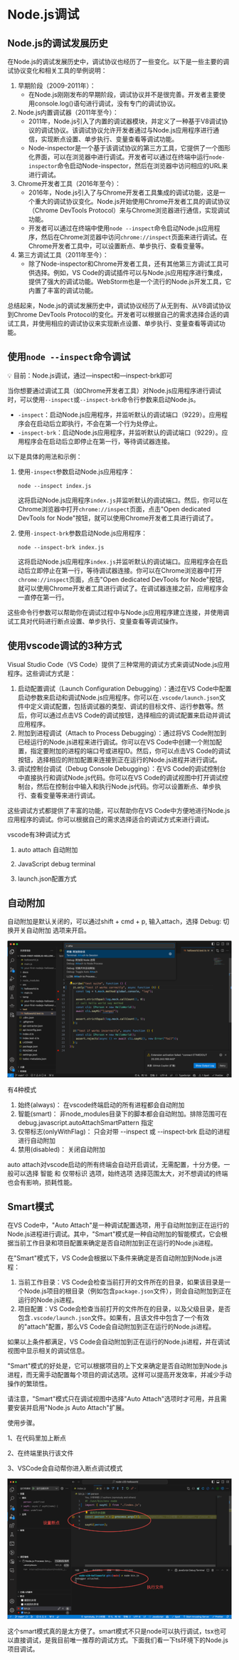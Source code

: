 # Node.js调试

## Node.js的调试发展历史

在Node.js的调试发展历史中，调试协议也经历了一些变化。以下是一些主要的调试协议变化和相关工具的举例说明：

1. 早期阶段（2009-2011年）：
    - 在Node.js刚刚发布的早期阶段，调试协议并不是很完善。开发者主要使用console.log()语句进行调试，没有专门的调试协议。
2. Node.js内置调试器（2011年至今）：
    - 2011年，Node.js引入了内置的调试器模块，并定义了一种基于V8调试协议的调试协议。该调试协议允许开发者通过与Node.js应用程序进行通信，实现断点设置、单步执行、变量查看等调试功能。
    - Node-inspector是一个基于该调试协议的第三方工具，它提供了一个图形化界面，可以在浏览器中进行调试。开发者可以通过在终端中运行`node-inspector`命令启动Node-inspector，然后在浏览器中访问相应的URL来进行调试。
3. Chrome开发者工具（2016年至今）：
    - 2016年，Node.js引入了与Chrome开发者工具集成的调试功能，这是一个重大的调试协议变化。Node.js开始使用Chrome开发者工具的调试协议（Chrome DevTools Protocol）来与Chrome浏览器进行通信，实现调试功能。
    - 开发者可以通过在终端中使用`node --inspect`命令启动Node.js应用程序，然后在Chrome浏览器中访问`chrome://inspect`页面来进行调试。在Chrome开发者工具中，可以设置断点、单步执行、查看变量等。
4. 第三方调试工具（2011年至今）：
    - 除了Node-inspector和Chrome开发者工具，还有其他第三方调试工具可供选择。例如，VS Code的调试插件可以与Node.js应用程序进行集成，提供了强大的调试功能。WebStorm也是一个流行的Node.js开发工具，它内置了丰富的调试功能。

总结起来，Node.js的调试发展历史中，调试协议经历了从无到有、从V8调试协议到Chrome DevTools Protocol的变化。开发者可以根据自己的需求选择合适的调试工具，并使用相应的调试协议来实现断点设置、单步执行、变量查看等调试功能。

## 使用`node --inspect`命令调试

<aside>
💡 目前：Node.js调试，通过—inspect和—inspect-brk即可

</aside>

当你想要通过调试工具（如Chrome开发者工具）对Node.js应用程序进行调试时，可以使用`--inspect`或`--inspect-brk`命令行参数来启动Node.js。

- `-inspect`：启动Node.js应用程序，并监听默认的调试端口（9229）。应用程序会在启动后立即执行，不会在第一个行为处停止。
- `-inspect-brk`：启动Node.js应用程序，并监听默认的调试端口（9229）。应用程序会在启动后立即停止在第一行，等待调试器连接。

以下是具体的用法和示例：

1. 使用`-inspect`参数启动Node.js应用程序：

    ```
    node --inspect index.js

    ```

    这将启动Node.js应用程序`index.js`并监听默认的调试端口。然后，你可以在Chrome浏览器中打开`chrome://inspect`页面，点击"Open dedicated DevTools for Node"按钮，就可以使用Chrome开发者工具进行调试了。

2. 使用`-inspect-brk`参数启动Node.js应用程序：

    ```
    node --inspect-brk index.js

    ```

    这将启动Node.js应用程序`index.js`并监听默认的调试端口。应用程序会在启动后立即停止在第一行，等待调试器连接。你可以在Chrome浏览器中打开`chrome://inspect`页面，点击"Open dedicated DevTools for Node"按钮，就可以使用Chrome开发者工具进行调试了。在调试器连接之前，应用程序会一直停在第一行。


这些命令行参数可以帮助你在调试过程中与Node.js应用程序建立连接，并使用调试工具对代码进行断点设置、单步执行、变量查看等调试操作。

## 使用vscode调试的3种方式

Visual Studio Code（VS Code）提供了三种常用的调试方式来调试Node.js应用程序。这些调试方式是：

1. 启动配置调试（Launch Configuration Debugging）：通过在VS Code中配置启动参数来启动和调试Node.js应用程序。你可以在`.vscode/launch.json`文件中定义调试配置，包括调试器的类型、调试的目标文件、运行参数等。然后，你可以通过点击VS Code的调试按钮，选择相应的调试配置来启动并调试应用程序。
2. 附加到进程调试（Attach to Process Debugging）：通过将VS Code附加到已经运行的Node.js进程来进行调试。你可以在VS Code中创建一个附加配置，指定要附加的进程的端口号或进程ID。然后，你可以点击VS Code的调试按钮，选择相应的附加配置来连接到正在运行的Node.js进程并进行调试。
3. 调试控制台调试（Debug Console Debugging）：在VS Code的调试控制台中直接执行和调试Node.js代码。你可以在VS Code的调试视图中打开调试控制台，然后在控制台中输入和执行Node.js代码。你可以设置断点、单步执行、查看变量等来进行调试。

这些调试方式都提供了丰富的功能，可以帮助你在VS Code中方便地进行Node.js应用程序的调试。你可以根据自己的需求选择适合的调试方式来进行调试。

vscode有3种调试方式

1. auto attach 自动附加

2. JavaScript debug terminal

3. launch.json配置方式

## **自动附加**

自动附加是默认关闭的，可以通过shift + cmd + p, 输入attach，选择 Debug: 切换开关自动附加 选项来开启。

![Untitled](img/Untitled%202.png)

有4种模式

1. 始终(always)： 在vscode终端启动的所有进程都会自动附加
2. 智能(smart)： 非node_modules目录下的脚本都会自动附加。排除范围可在 debug.javascript.autoAttachSmartPattern 指定
3. 仅带标志(onlyWithFlag)： 只会对带 --inspect 或 --inspect-brk 启动的进程进行自动附加
4. 禁用(disabled)： 关闭自动附加

auto attach对vscode启动的所有终端会自动开启调试，无需配置，十分方便。一般可以选择 智能 和 仅带标识 选项，始终选项 选择范围太大，对不想调试的终端也会有影响，损耗性能。

## Smart模式

在VS Code中，"Auto Attach"是一种调试配置选项，用于自动附加到正在运行的Node.js进程进行调试。其中，"Smart"模式是一种自动附加的智能模式，它会根据当前工作目录和项目配置来确定是否自动附加到正在运行的Node.js进程。

在"Smart"模式下，VS Code会根据以下条件来确定是否自动附加到Node.js进程：

1. 当前工作目录：VS Code会检查当前打开的文件所在的目录，如果该目录是一个Node.js项目的根目录（例如包含`package.json`文件），则会自动附加到正在运行的Node.js进程。
2. 项目配置：VS Code会检查当前打开的文件所在的目录，以及父级目录，是否包含`.vscode/launch.json`文件。如果有，且该文件中包含了一个有效的"attach"配置，那么VS Code会自动附加到正在运行的Node.js进程。

如果以上条件都满足，VS Code会自动附加到正在运行的Node.js进程，并在调试视图中显示相关的调试信息。

"Smart"模式的好处是，它可以根据项目的上下文来确定是否自动附加到Node.js进程，而无需手动配置每个项目的调试选项。这样可以提高开发效率，并减少手动操作的繁琐性。

请注意，"Smart"模式只在调试视图中选择"Auto Attach"选项时才可用，并且需要安装并启用"Node.js Auto Attach"扩展。

使用步骤。

1、在代码里加上断点

2、在终端里执行该文件

3、VSCode会自动帮你进入断点调试模式

![Untitled](img/Untitled%203.png)

这个smart模式真的是太方便了。smart模式不只是node可以执行调试，tsx也可以直接调试，是我目前唯一推荐的调试方式。下面我们看一下ts环境下的Node.js项目调试。
